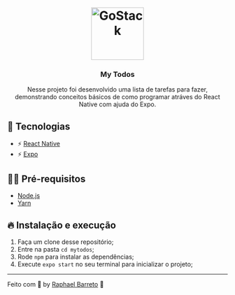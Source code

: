 <h1 align="center">
  <img alt="GoStack" src="https://i.imgur.com/iwXc02b.png" width="120px" />
</h1>

<h3 align="center">
  My Todos
</h3>

<p align="center">Nesse projeto foi desenvolvido uma lista de tarefas para fazer, demonstrando conceitos básicos de como programar atráves do React Native com ajuda do Expo.</p>

## 🚀 Tecnologias

- ⚡ [React Native](https://facebook.github.io/react-native/)
- ⚡ [Expo](https://expo.io/)

## ✋🏻 Pré-requisitos

- [Node.js](https://nodejs.org/en/)
- [Yarn](https://yarnpkg.com/pt-BR/docs/install)

## 🔥 Instalação e execução

1. Faça um clone desse repositório;
2. Entre na pasta `cd mytodos`;
3. Rode `npm` para instalar as dependências;
4. Execute `expo start` no seu terminal para inicializar o projeto;

---

Feito com 💖 by [Raphael Barreto](https://raphabarreto.com.br/) 👋
